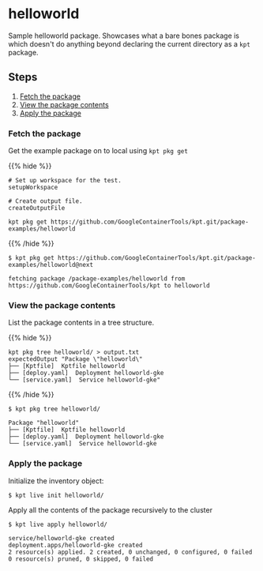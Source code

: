 # helloworld

Sample helloworld package. Showcases what a bare bones package is which
doesn't do anything beyond declaring the current directory as a `kpt` package.

## Steps

1. [Fetch the package](#fetch-the-package)
2. [View the package contents](#view-the-package-contents)
3. [Apply the package](#apply-the-package)

### Fetch the package

Get the example package on to local using `kpt pkg get`

{{% hide %}}

<!-- @makeWorkplace @verifyPkgExamples-->
```
# Set up workspace for the test.
setupWorkspace

# Create output file.
createOutputFile
```
<!-- @pkgGet @verifyPkgExamples-->
```shell
kpt pkg get https://github.com/GoogleContainerTools/kpt.git/package-examples/helloworld
```

{{% /hide %}}

```shell
$ kpt pkg get https://github.com/GoogleContainerTools/kpt.git/package-examples/helloworld@next

fetching package /package-examples/helloworld from https://github.com/GoogleContainerTools/kpt to helloworld
```

### View the package contents

List the package contents in a tree structure.


{{% hide %}}

<!-- @pkgTree @verifyPkgExamples-->
```shell
kpt pkg tree helloworld/ > output.txt
expectedOutput "Package \"helloworld\"
├── [Kptfile]  Kptfile helloworld
├── [deploy.yaml]  Deployment helloworld-gke
└── [service.yaml]  Service helloworld-gke"
```

{{% /hide %}}

```shell
$ kpt pkg tree helloworld/

Package "helloworld"
├── [Kptfile]  Kptfile helloworld
├── [deploy.yaml]  Deployment helloworld-gke
└── [service.yaml]  Service helloworld-gke
```

### Apply the package

Initialize the inventory object:

```shell
$ kpt live init helloworld/
```

Apply all the contents of the package recursively to the cluster

```shell
$ kpt live apply helloworld/

service/helloworld-gke created
deployment.apps/helloworld-gke created
2 resource(s) applied. 2 created, 0 unchanged, 0 configured, 0 failed
0 resource(s) pruned, 0 skipped, 0 failed
```